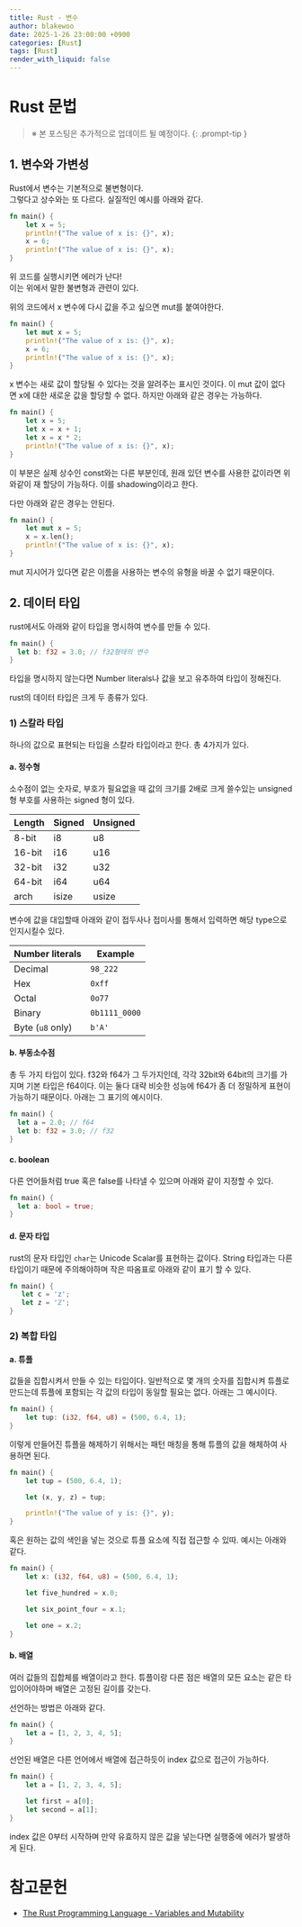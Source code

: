 ```yaml
---
title: Rust - 변수
author: blakewoo
date: 2025-1-26 23:00:00 +0900
categories: [Rust]
tags: [Rust] 
render_with_liquid: false
---
```


# Rust 문법

> ※ 본 포스팅은 추가적으로 업데이트 될 예정이다.
{: .prompt-tip }

## 1. 변수와 가변성
Rust에서 변수는 기본적으로 불변형이다.   
그렇다고 상수와는 또 다르다. 실질적인 예시를 아래와 같다.

```rust
fn main() {
    let x = 5;
    println!("The value of x is: {}", x);
    x = 6;
    println!("The value of x is: {}", x);
}
```

위 코드를 실행시키면 에러가 난다!   
이는 위에서 말한 불변형과 관련이 있다.

위의 코드에서 x 변수에 다시 값을 주고 싶으면 mut를 붙여야한다.

```rust
fn main() {
    let mut x = 5;
    println!("The value of x is: {}", x);
    x = 6;
    println!("The value of x is: {}", x);
}
```

x 변수는 새로 값이 할당될 수 있다는 것을 알려주는 표시인 것이다.
이 mut 값이 없다면 x에 대한 새로운 값을 할당할 수 없다.
하지만 아래와 같은 경우는 가능하다.

```rust
fn main() {
    let x = 5;
    let x = x + 1;
    let x = x * 2;
    println!("The value of x is: {}", x);
}
```

이 부분은 실제 상수인 const와는 다른 부분인데, 원래 있던 변수를 사용한
값이라면 위와같이 재 할당이 가능하다.
이를 shadowing이라고 한다.

다만 아래와 같은 경우는 안된다.

```rust
fn main() {
    let mut x = 5;
    x = x.len();
    println!("The value of x is: {}", x);
}
```

mut 지시어가 있다면 같은 이름을 사용하는 변수의 유형을 바꿀 수 없기 때문이다.

## 2. 데이터 타입
rust에서도 아래와 같이 타입을 명시하여 변수를 만들 수 있다.
```rust
fn main() {
  let b: f32 = 3.0; // f32형태의 변수
}
```

타입을 명시하지 않는다면 Number literals나 값을 보고 유추하여 타입이 정해진다.

rust의 데이터 타입은 크게 두 종류가 있다.

### 1) 스칼라 타입
하나의 값으로 표현되는 타입을 스칼라 타입이라고 한다.
총 4가지가 있다.

#### a. 정수형
소수점이 없는 숫자로, 부호가 필요없을 때 값의 크기를 2배로 크게 쓸수있는 unsigned형
부호를 사용하는 signed 형이 있다.

<table><thead><tr><th>Length</th><th>Signed</th><th>Unsigned</th></tr></thead><tbody>
<tr><td>8-bit</td><td>i8</td><td>u8</td></tr>
<tr><td>16-bit</td><td>i16</td><td>u16</td></tr>
<tr><td>32-bit</td><td>i32</td><td>u32</td></tr>
<tr><td>64-bit</td><td>i64</td><td>u64</td></tr>
<tr><td>arch</td><td>isize</td><td>usize</td></tr>
</tbody></table>

변수에 값을 대입할때 아래와 같이 접두사나 접미사를 통해서 입력하면 해당 type으로 인지시킬수 있다.

<table><thead><tr><th>Number literals</th><th>Example</th></tr></thead><tbody>
<tr><td>Decimal</td><td><code>98_222</code></td></tr>
<tr><td>Hex</td><td><code>0xff</code></td></tr>
<tr><td>Octal</td><td><code>0o77</code></td></tr>
<tr><td>Binary</td><td><code>0b1111_0000</code></td></tr>
<tr><td>Byte (<code>u8</code> only)</td><td><code>b'A'</code></td></tr>
</tbody></table>

#### b. 부동소수점
총 두 가지 타입이 있다.
f32와 f64가 그 두가지인데, 각각 32bit와 64bit의 크기를 가지며
기본 타입은 f64이다. 이는 둘다 대략 비슷한 성능에 f64가 좀 더 정밀하게 표현이 가능하기 때문이다.
아래는 그 표기의 예시이다.

```rust
fn main() {
  let a = 2.0; // f64
  let b: f32 = 3.0; // f32
}
```

#### c. boolean
다른 언어들처럼 true 혹은 false를 나타낼 수 있으며 아래와 같이 지정할 수 있다.
```rust
fn main() {
  let a: bool = true;
}
```

#### d. 문자 타입
rust의 문자 타입인 ```char```는 Unicode Scalar를 표현하는 값이다.
String 타입과는 다른 타입이기 때문에 주의해야하며
작은 따옴표로 아래와 같이 표기 할 수 있다.
```rust
fn main() {
   let c = 'z';
   let z = 'ℤ';
}
```


### 2) 복합 타입

#### a. 튜플
값들을 집합시켜서 만들 수 있는 타입이다. 일반적으로 몇 개의 숫자를 집합시켜 튜플로 만드는데
튜플에 포함되는 각 값의 타입이 동일할 필요는 없다.
아래는 그 예시이다.
```rust
fn main() {
    let tup: (i32, f64, u8) = (500, 6.4, 1);
}
```
이렇게 만들어진 튜플을 해제하기 위해서는 패턴 매칭을 통해 튜플의 값을 해체하여 사용하면 된다.

```rust
fn main() {
    let tup = (500, 6.4, 1);

    let (x, y, z) = tup;

    println!("The value of y is: {}", y);
}
```

혹은 원하는 값의 색인을 넣는 것으로 튜플 요소에 직접 접근할 수 있따.
예시는 아래와 같다.

```rust
fn main() {
    let x: (i32, f64, u8) = (500, 6.4, 1);

    let five_hundred = x.0;

    let six_point_four = x.1;

    let one = x.2;
}
```

#### b. 배열
여러 값들의 집합체를 배열이라고 한다. 튜플이랑 다른 점은 배열의 모든 요소는 같은 타입이어야하며
배열은 고정된 길이를 갖는다.

선언하는 방법은 아래와 같다.
```rust
fn main() {
    let a = [1, 2, 3, 4, 5];
}
```

선언된 배열은 다른 언어에서 배열에 접근하듯이 index 값으로 접근이 가능하다.
```rust
fn main() {
    let a = [1, 2, 3, 4, 5];

    let first = a[0];
    let second = a[1];
}
```

index 값은 0부터 시작하며 만약 유효하지 않은 값을 넣는다면 실행중에 에러가 발생하게 된다.


# 참고문헌
- [The Rust Programming Language - Variables and Mutability](https://doc.rust-lang.org/book/ch03-01-variables-and-mutability.html)

